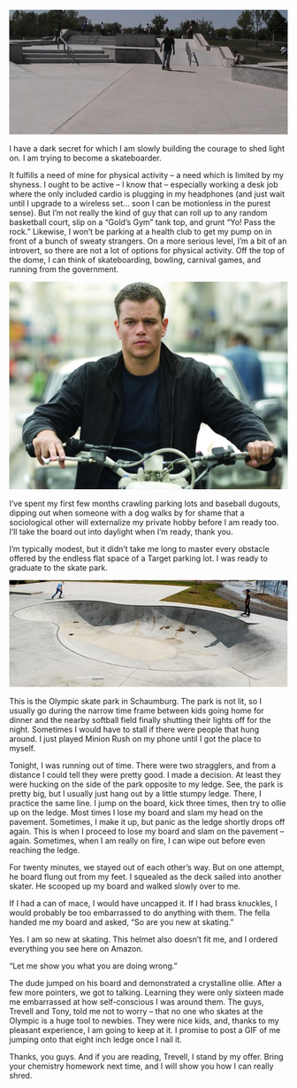 <!--Skateboarding-->
<!--A story about my first try at skateboarding. Getting the courage to try out the Olympic Skatepark in Schaumburg, I'm helped by two really friendly locals.-->

![](/static/img/skatepark.jpg)

I have a dark secret for which I am slowly building the courage to shed light on.  I am trying to become a skateboarder.

It fulfills a need of mine for physical activity – a need which is limited by my shyness.  I ought to be active – I know that – especially working a desk job where the only included cardio is plugging in my headphones (and just wait until I upgrade to a wireless set… soon I can be motionless in the purest sense).  But I’m not really the kind of guy that can roll up to any random basketball court, slip on a “Gold’s Gym” tank top, and grunt “Yo!  Pass the rock.”  Likewise, I won’t be parking at a health club to get my pump on in front of a bunch of sweaty strangers.  On a more serious level, I’m a bit of an introvert, so there are not a lot of options for physical activity.  Off the top of the dome, I can think of skateboarding, bowling, carnival games, and running from the government.

![Jason Bourne is the perfect example of how you can be physically active without any meaningful interpersonal interaction - if you do not count throwing passports and pieces of glass at people](/static/img/mattdamon.jpg)

I’ve spent my first few months crawling parking lots and baseball dugouts, dipping out when someone with a dog walks by for shame that a sociological other will externalize my private hobby before I am ready too.  I’ll take the board out into daylight when I’m ready, thank you.

I’m typically modest, but it didn’t take me long to master every obstacle offered by the endless flat space of a Target parking lot.  I was ready to graduate to the skate park.

![It is clean now, but in time it will be covered in my blood.](/static/img/bowl.jpg)

This is the Olympic skate park in Schaumburg.  The park is not lit, so I usually go during the narrow time frame between kids going home for dinner and the nearby softball field finally shutting their lights off for the night.  Sometimes I would have to stall  if there were people that hung around.  I just played Minion Rush on my phone until I got the place to myself.

Tonight, I was running out of time.  There were two stragglers, and from a distance I could tell they were pretty good.  I made a decision.  At least they were hucking on the side of the park opposite to my ledge.  See, the park is pretty big, but I usually just hang out by a little stumpy ledge.  There, I practice the same line.  I jump on the board, kick three times, then try to ollie up on the ledge.  Most times I lose my board and slam my head on the pavement.  Sometimes, I make it up, but panic as the ledge shortly drops off again.  This is when I proceed to lose my board and slam on the pavement – again.  Sometimes, when I am really on fire, I can wipe out before even reaching the ledge.

For twenty minutes, we stayed out of each other’s way.  But on one attempt, he board flung out from my feet.  I squealed as the deck sailed into another skater.  He scooped up my board and walked slowly over to me.

If I had a can of mace, I would have uncapped it.  If I had brass knuckles, I would probably be too embarrassed to do anything with them.  The fella handed me my board and asked, “So are you new at skating.”

Yes.  I am so new at skating.  This helmet also doesn’t fit me, and I ordered everything you see here on Amazon.

“Let me show you what you are doing wrong.”

The dude jumped on his board and demonstrated a crystalline ollie.  After a few more pointers, we got to talking.  Learning they were only sixteen made me embarrassed at how self-conscious I was around them.  The guys, Trevell and Tony, told me not to worry – that no one who skates at the Olympic is a huge tool to newbies.  They were nice kids, and, thanks to my pleasant experience, I am going to keep at it.  I promise to post a GIF of me jumping onto that eight inch ledge once I nail it.

Thanks, you guys.  And if you are reading, Trevell, I stand by my offer.  Bring your chemistry homework next time, and I will show you how I can really shred.
